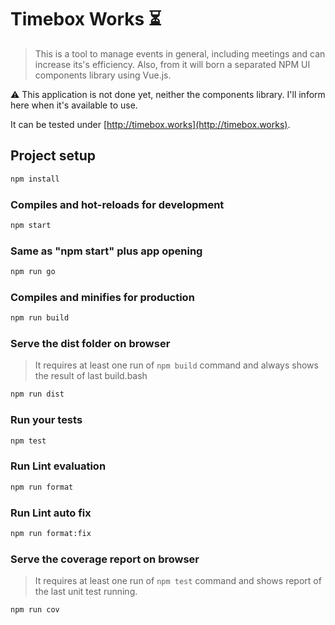 # Timebox Works :hourglass_flowing_sand:

> This is a tool to manage events in general, including meetings and can increase its's efficiency. Also, from it will born a separated NPM UI components library using Vue.js.

:warning: This application is not done yet, neither the components library. I'll inform here when it's available to use.

It can be tested under [http://timebox.works](http://timebox.works).


## Project setup

```bash
npm install
```

### Compiles and hot-reloads for development

```bash
npm start
```

### Same as "npm start" plus app opening

```bash
npm run go
```

### Compiles and minifies for production

```bash
npm run build
```

### Serve the dist folder on browser

> It requires at least one run of `npm build` command and always shows the result of last build.bash

```bash
npm run dist
```

### Run your tests

```bash
npm test
```

### Run Lint evaluation

```bash
npm run format
```

### Run Lint auto fix

```bash
npm run format:fix
```

### Serve the coverage report on browser

> It requires at least one run of `npm test` command and shows report of the last unit test running.

```bash
npm run cov
```
